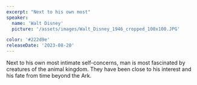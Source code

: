 ```yaml
---
excerpt: "Next to his own most"
speaker:
  name: 'Walt Disney'
  picture: '/assets/images/Walt_Disney_1946_cropped_100x100.JPG'

color: '#222d9e'
releaseDate: '2023-08-20'
---
```

Next to his own most intimate self-concerns, man is most fascinated by creatures of the animal kingdom. They have been close to his interest and his fate from time beyond the Ark.
